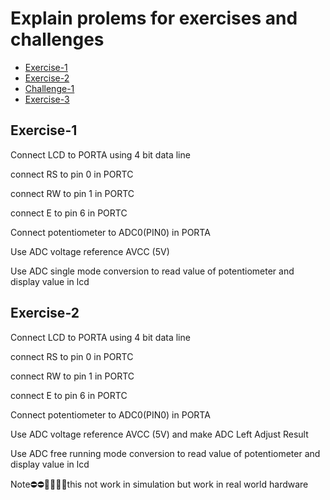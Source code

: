 # Explain prolems for exercises and challenges
- [Exercise-1](#Exercise-1)
- [Exercise-2](#Exercise-2)
- [Challenge-1](#Challenge-1)
- [Exercise-3](#Exercise-3)



## Exercise-1
<p>Connect LCD to PORTA using 4 bit data line</p>
<p>connect RS to pin 0 in PORTC</p>
<p>connect RW to pin 1 in PORTC</p>
<p>connect E to pin 6 in PORTC</p>
<p>Connect potentiometer to ADC0(PIN0) in PORTA</p>
<p>Use ADC voltage reference AVCC (5V)</p>
<p>Use ADC single mode conversion to read value of potentiometer and display value in lcd</p>



## Exercise-2
<p>Connect LCD to PORTA using 4 bit data line</p>
<p>connect RS to pin 0 in PORTC</p>
<p>connect RW to pin 1 in PORTC</p>
<p>connect E to pin 6 in PORTC</p>
<p>Connect potentiometer to ADC0(PIN0) in PORTA</p>
<p>Use ADC voltage reference AVCC (5V) and make ADC Left Adjust Result</p>
<p>Use ADC free running mode conversion to read value of potentiometer and display value in lcd</p>
<p>Note⛔⛔🙆‍♂️🙆‍♂️this not work in simulation but work in real world hardware</p>